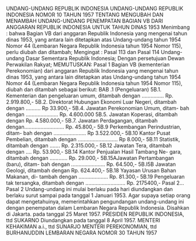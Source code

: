  UNDANG-UNDANG REPUBLIK INDONESIA UNDANG-UNDANG REPUBLIK INDONESIA NOMOR 10 TAHUN 1957 TENTANG MENGUBAH DAN MENAMBAH UNDANG-UNDANG PENEMPATAN BAGIAN VB DARI ANGGARAN REPUBLIK INDONESIA UNTUK TAHUN DINAS 1953
Menimbang :
 bahwa Bagian VB dari anggaran Republik Indonesia yang mengenai tahun dinas 1953, yang antara lain ditetapkan atas Undang-undang tahun 1954 Nomor 44 (Lembaran Negara Republik Indonesia tahun 1954 Nomor 115), perlu diubah dan ditambah;
Mengingat :
 Pasal 113 dan Pasal 114 Undang-undang Dasar Sementara Republik Indonesia; Dengan persetujuan Dewan Perwakilan Rakyat;
MEMUTUSKAN:
Pasal 1
Bagian VB (kementerian Perekonomian) dari anggaran Republik Indonesia yang mengenai tahun dinas 1953, yang antara lain ditetapkan atas Undang-undang tahun 1954 Nomor 44 (Lembaran Negara Republik Indonesia tahun 1954 Nomor 115), diubah dan ditambah sebagai berikut: BAB .1 (Pengeluaran) 5B.1. Kementerian dan pengeluaran umum, ditambah dengan ............... Rp. 2.919.800,- 5B.2. Direktorat Hubungan Ekonomi Luar Negeri, ditambah dengan .......... Rp 33.900,- 5B.4. Jawatan Perekonomian Umum, ditam- bah dengan ...................... Rp. 4.600.000 5B.5. Jawatan Koperasi, ditambah dengan Rp. 4.580.000,- 5B.7. Jawatan Perdagangan, ditambah dengan........................... Rp. 45.800,- 5B.9 Perkembangan Perindustrian, ditam- bah dengan ...................... Rp 3.522.000,- 5B.10 Kantor Pusat Pembelian, ditambah dengan ........................... Rp 8.000,- 5B.11 Statistik, ditambah dengan ....... Rp. 2.315.000,- 5B.12 Jawatan Tera, ditambah dengan .... Rp. 53.900,- SB.14 Kantor Penjualan Hasil Tambang Ne- gara, ditambah dengan ............ Rp. 29.000,- 5B.15AJawatan Pertambangan (baru), ditam- bah dengan ....................... Rp. 64.500,- 5B.I5B Jawatan Geologi, ditambah dengan Rp. 624.400,- 5B.18 Yayasan Urusan Bahan Makanan, di- tambah dengan .................... Rp. 81.300,- 5B.19 Pengeluaran tak tersangka, ditambah dengan ........................... Rp. 2175400,- Pasal 2…
Pasal 2
Undang-undang ini mulai berlaku pada hari diundangkan dan berlaku surut sampai pada tanggal 1 Januari 1953. Agar supaya setiap orang dapat mengetahuinya, memerintahkan pengundangan undang-undang ini dengan penempatan dalam Lembaran Negara Republik Indonesia. Disahkan di Jakarta. pada tanggal 25 Maret 1957. PRESIDEN REPUBLIK INDONESIA, ttd SUKARNO Diundangkan pada tanggal 8 April 1957. MENTERI KEHAKIMAN a.i., ttd SUNARJO MENTERI PEREKONOMIAN, ttd BURHANUDDIN LEMBARAN NEGARA NOMOR 30 TAHUN 1957